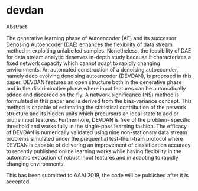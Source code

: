 # devdan
Abstract

The generative learning phase of Autoencoder (AE) and its successor Denosing Autoencoder (DAE) enhances the flexibility of data stream method in exploiting unlabelled samples. Nonetheless, the feasibility of DAE for data stream analytic deserves in-depth study because it characterizes a fixed network capacity which cannot adapt to rapidly changing environments. An automated construction of a denoising autoeconder, namely deep evolving denoising autoencoder (DEVDAN), is proposed in this paper. DEVDAN features an open structure both in the generative phase and in the discriminative phase where input features can be automatically added and discarded on the fly. A network significance (NS) method is formulated in this paper and is derived from the bias-variance concept. This method is capable of estimating the statistical contribution of the network structure and its hidden units which precursors an ideal state to add or prune input features. Furthermore, DEVDAN is free of the problem- specific threshold and works fully in the single-pass learning fashion. The efficacy of DEVDAN is numerically validated using nine non-stationary data stream problems simulated under the prequential test-then-train protocol where DEVDAN is capable of delivering an improvement of classification accuracy to recently published online learning works while having flexibility in the automatic extraction of robust input features and in adapting to rapidly changing environments.

This has been submitted to AAAI 2019, the code will be published after it is accepted.
